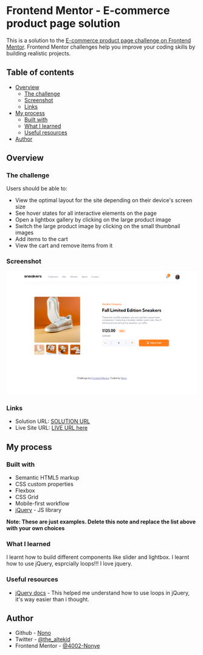 # Frontend Mentor - E-commerce product page solution

This is a solution to the [E-commerce product page challenge on Frontend Mentor](https://www.frontendmentor.io/challenges/ecommerce-product-page-UPsZ9MJp6). Frontend Mentor challenges help you improve your coding skills by building realistic projects.

## Table of contents

- [Overview](#overview)
  - [The challenge](#the-challenge)
  - [Screenshot](#screenshot)
  - [Links](#links)
- [My process](#my-process)
  - [Built with](#built-with)
  - [What I learned](#what-i-learned)
  - [Useful resources](#useful-resources)
- [Author](#author)



## Overview

### The challenge

Users should be able to:

- View the optimal layout for the site depending on their device's screen size
- See hover states for all interactive elements on the page
- Open a lightbox gallery by clicking on the large product image
- Switch the large product image by clicking on the small thumbnail images
- Add items to the cart
- View the cart and remove items from it

### Screenshot

![](./screenshot.png)

### Links

- Solution URL: [SOLUTION URL](https://www.frontendmentor.io/solutions/ecommerce-product-page-built-with-javascript-jquery-and-css-DBz7qqjDUx)
- Live Site URL: [LIVE URL here](https://4002-nonye.github.io/Ecommerce-product-page-main/)

## My process

### Built with

- Semantic HTML5 markup
- CSS custom properties
- Flexbox
- CSS Grid
- Mobile-first workflow
- [jQuery](https://jquery.com/) - JS library


**Note: These are just examples. Delete this note and replace the list above with your own choices**

### What I learned
I learnt how to build different components like slider and lightbox.
I learnt how to use jQuery, esprcially loops!!! I love jquery.

### Useful resources

- [jQuery docs](https://api.jquery.com/) - This helped me understand how to use loops in jQuery, it's way easier than i thought.



## Author

- Github - [Nono](https://github.com/4002-Nonye)
- Twitter - [@the_altekid](https://twitter.com/the_altekid)
- Frontend Mentor - [@4002-Nonye](https://www.frontendmentor.io/profile/4002-Nonye)
